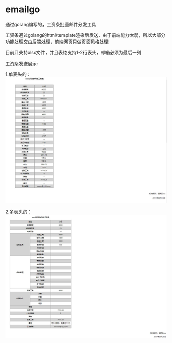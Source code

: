 # emailgo
通过golang编写的，工资条批量邮件分发工具

工资条通过golang的html/template渲染后发送，由于前端能力太弱，所以大部分功能处理交由后端处理，前端网页只做页面风格处理

目前只支持xlsx文件，并且表格支持1-2行表头，邮箱必须为最后一列

工资条发送展示:

1.单表头的：
![image](https://github.com/tanganyu1114/emailgo/blob/master/00001.jpg)

2.多表头的：
![img](https://github.com/tanganyu1114/emailgo/blob/master/000002.jpg)
